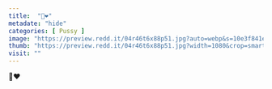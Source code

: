 ```yaml
---
title:  "🙈❤"
metadate: "hide"
categories: [ Pussy ]
image: "https://preview.redd.it/04r46t6x88p51.jpg?auto=webp&s=10e3f841e47d26b5889cacd29cc9dd31bdf01047"
thumb: "https://preview.redd.it/04r46t6x88p51.jpg?width=1080&crop=smart&auto=webp&s=dc97da5a44a0b10be2ed1873434ca163d93d8d71"
visit: ""
---
```

🙈❤
